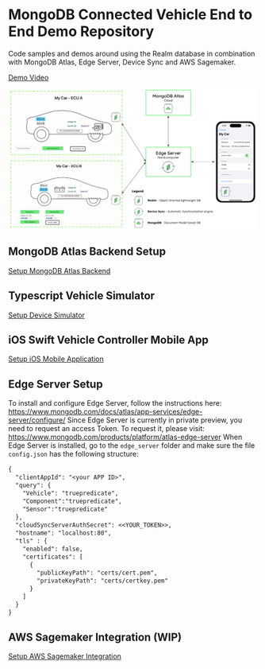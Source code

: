 # MongoDB Connected Vehicle End to End Demo Repository
Code samples and demos around using the Realm database in combination with MongoDB Atlas, Edge Server, Device Sync and AWS Sagemaker.

[Demo Video](https://youtu.be/AlGeTg1RAUI)

![image](media/Overview.png)

## MongoDB Atlas Backend Setup

[Setup MongoDB Atlas Backend](https://github.com/mongodb-industry-solutions/connected-devices/tree/main/atlas-backend)

## Typescript Vehicle Simulator

[Setup Device Simulator](https://github.com/mongodb-industry-solutions/connected-devices/tree/main/device-ts)

## iOS Swift Vehicle Controller Mobile App

[Setup iOS Mobile Application](https://github.com/mongodb-industry-solutions/connected-devices/tree/main/mobile-swift)


## Edge Server Setup

To install and configure Edge Server, follow the instructions here: https://www.mongodb.com/docs/atlas/app-services/edge-server/configure/
Since Edge Server is currently in private preview, you need to request an access Token. To request it, please visit: https://www.mongodb.com/products/platform/atlas-edge-server
When Edge Server is installed, go to the `edge_server` folder and make sure the file `config.json` has the following structure:

```
{
  "clientAppId": "<your APP ID>",
  "query": {
    "Vehicle": "truepredicate",
    "Component":"truepredicate",
    "Sensor":"truepredicate"  
  },
  "cloudSyncServerAuthSecret": <<YOUR_TOKEN>>,
  "hostname": "localhost:80",
  "tls" : {
    "enabled": false,
    "certificates": [
      {
        "publicKeyPath": "certs/cert.pem",
        "privateKeyPath": "certs/certkey.pem"
      }
    ]
  }
}
```


## AWS Sagemaker Integration (WIP)

[Setup AWS Sagemaker Integration](https://github.com/mongodb-industry-solutions/connected-devices/tree/main/aws-sagemaker)
